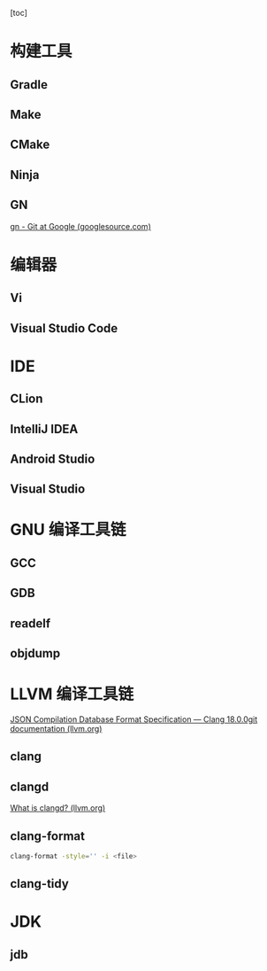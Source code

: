 [toc]

# 构建工具

## Gradle

## Make

## CMake

## Ninja

## GN

[gn - Git at Google (googlesource.com)](https://gn.googlesource.com/gn/)



# 编辑器

## Vi

## Visual Studio Code

# IDE

## CLion

## IntelliJ IDEA 

## Android Studio

## Visual Studio

# GNU 编译工具链

## GCC

## GDB

## readelf

## objdump



# LLVM 编译工具链

[JSON Compilation Database Format Specification — Clang 18.0.0git documentation (llvm.org)](https://clang.llvm.org/docs/JSONCompilationDatabase.html)

## clang

## clangd

[What is clangd? (llvm.org)](https://clangd.llvm.org/)

## clang-format

````bash
clang-format -style='' -i <file>
````

## clang-tidy

# JDK

## jdb

